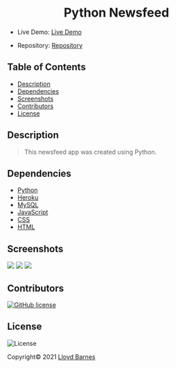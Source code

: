 <div align="center">

# Python Newsfeed

</div>

- Live Demo: [Live Demo](https://python-newsfeed1.herokuapp.com/)

- Repository: [Repository](https://github.com/lbarnes86/python-newsfeed)

## Table of Contents

- [Description](#description)
- [Dependencies](#dependencies)
- [Screenshots](#screenshots)
- [Contributors](#contributors)
- [License](#license)

## Description

>This newsfeed app was created using Python.

## Dependencies

- [Python](https://www.python.org/)
- [Heroku](https://heroku.com/)
- [MySQL](https://www.mysql.com/)
- [JavaScript](https://www.javascript.com/)  
- [CSS](https://www.w3schools.com/css/css_intro.asp) 
- [HTML](https://html.com/) 

## Screenshots

<img src="https://user-images.githubusercontent.com/70309736/148675202-fdedd873-2c03-4ce8-8b89-65ae5ef3a822.png">


<img src="https://user-images.githubusercontent.com/70309736/148675203-30fc0e1d-458b-46f3-8e41-c289d1b9e6d9.png">


<img src="https://user-images.githubusercontent.com/70309736/148675204-f2d239ca-c8ef-40bb-a238-a1200466e448.png">


## Contributors

[![GitHub license](https://img.shields.io/badge/Made%20by-Lloyd%20Barnes-ab8c9b?style=flat&logo=github)](https://github.com/lbarnes86)

## License

![License](https://img.shields.io/badge/license-MIT-green")


Copyright© 2021 [Lloyd Barnes](https://lbarnes86.github.io/react-portfolio/)